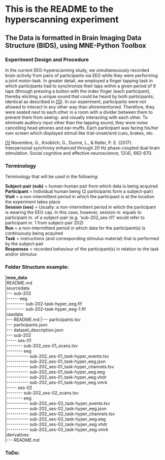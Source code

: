 # This is the README to the hyperscanning experiment
## The Data is formatted in Brain Imaging Data Structure (BIDS), using MNE-Python Toolbox

### Experiment Design and Procedure

In the current EEG-hyperscanning study, we simultaneuously recorded brain activity from pairs of participants via EEG while they were performing a joint motor-task. In greater detail, we employed a finger tapping task in which participants had to synchronize their taps within a given period of 9 taps (through pressing a button with the index finger (each participant), thereby eliciting a unique sound that could be heard by both participants; identical as described in [[1]](https://academic.oup.com/scan/article/12/4/662/2948768)). In our experiment, participants were not allowed to interact in any other way than aforementioned. Therefore, they were seated next to each other in a room with a divider between them to prevent them from seeing- and visually interacting with each other. To eliminate auditory input other than the tapping sound, they wore noise cancelling head-phones and ear-muffs. Each participant was facing his/her own screen which displayed stimuli like trial-onset/end cues, brakes, etc.


[[1]](https://academic.oup.com/scan/article/12/4/662/2948768) Novembre, G., Knoblich, G., Dunne, L., & Keller, P. E. (2017). Interpersonal synchrony enhanced through 20 Hz phase-coupled dual brain stimulation. Social cognitive and affective neuroscience, 12(4), 662-670.

### Terminology

Terminology that will be used in the following:

**Subject-pair (sub)** = human-human pair from which data is being acquired  
**Participant**	= Individual human being (2 participants form a subject-pair)  
**Visit**		= a non-intermittent period in which the participant is at the location the experiment takes place  
**Session (ses)**	= Usually: a non-intermittent period in which the participant is wearing the EEG cap.
		  In this case, however, session nr. equals to participant nr. of a subject-pair
		  (e.g. 'sub-202_ses-01' would refer to participant nr. 1 from subject-pair 202)  
**Run**		= a non-intermittent period in which data for the participant(s) is continuously being acquired  
**Task**		= instructions (and corresponding stimulus material) that is performed by the subject-pair  
**Responses**	= recorded behaviour of the participant(s) in relation to the task and/or stimulus  

### Folder Structure example:

|**mne_data**  
|README.md  
|sourcedata  
|--- sub-202  
|------ eeg  
|--------- sub-202-task-hyper_eeg.fif  
|--------- sub-202-task-hyper_eeg-1.fif  
|rawdata  
|--- README.md
|--- participants.tsv  
|--- participants.json  
|--- dataset_description.json  
|--- sub-202  
|----- ses-01  
|-------- sub-202_ses-01_scans.tsv  
|-------- eeg  
|----------- sub-202_ses-01_task-hyper_events.tsv  
|----------- sub-202_ses-01_task-hyper_eeg.json  
|----------- sub-202_ses-01_task-hyper_channels.tsv  
|----------- sub-202_ses-01_task-hyper_eeg.eeg  
|----------- sub-202_ses-01_task-hyper_eeg.vhdr  
|----------- sub-202_ses-01_task-hyper_eeg.vmrk  
|----- ses-02  
|-------- sub-202_ses-02_scans.tsv  
|-------- eeg  
|----------- sub-202_ses-02_task-hyper_events.tsv  
|----------- sub-202_ses-02_task-hyper_eeg.json  
|----------- sub-202_ses-02_task-hyper_channels.tsv  
|----------- sub-202_ses-02_task-hyper_eeg.eeg  
|----------- sub-202_ses-02_task-hyper_eeg.vhdr  
|----------- sub-202_ses-02_task-hyper_eeg.vmrk  
|derivatives  
|--- README.md  




### ToDo:

